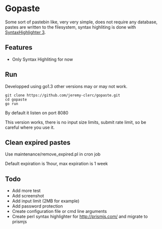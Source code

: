 # Gopaste

Some sort of pastebin like, very very simple, does not require any database, 
pastes are written to the filesystem, syntax highliting is done with 
[SyntaxHighlighter 3](http://alexgorbatchev.com/SyntaxHighlighter/).

## Features
* Only Syntax Highliting for now

## Run

Developped using go1.3 other versions may or may not work.

```
git clone https://github.com/jeremy-clerc/gopaste.git
cd gopaste
go run
```


By default it listen on port 8080

This version works, there is no input size limits, submit rate limit, so be
careful where you use it.

## Clean expired pastes

Use maintenance/remove_expired.pl in cron job

Default expiration is 1hour, max expiration is 1 week

## Todo
* Add more test
* Add screenshot
* Add input limit (2MB for example)
* Add password protection
* Create configuration file or cmd line arguments
* Create perl syntax highlighter for http://prismjs.com/ and migrate to prismjs

